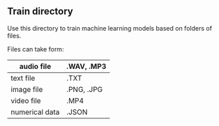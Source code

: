 ## Train directory 

Use this directory to train machine learning models based on folders of files.

Files can take form:

| audio file | .WAV, .MP3 | 
| ------------- |-------------| 
| text file | .TXT |
| image file | .PNG, .JPG |
| video file | .MP4 |
| numerical data | .JSON |


